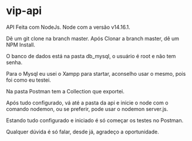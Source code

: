 # vip-api

API Feita com NodeJs. Node com a versão v14.16.1.

Dê um git clone na branch master.
Após Clonar a branch master, dê um NPM Install.

O banco de dados está na pasta db_mysql, o usuário é root e não tem senha.

Para o Mysql eu usei o Xampp para startar, aconselho usar o mesmo, pois foi como eu testei.

Na pasta Postman tem a Collection que exportei.

Após tudo configurado, vá até a pasta da api e inicie o node com o comando nodemon, ou se preferir, pode usar o nodemon server.js.

Estando tudo configurado e iniciado é só começar os testes no Postman.

Qualquer dúvida é só falar, desde já, agradeço a oportunidade.

